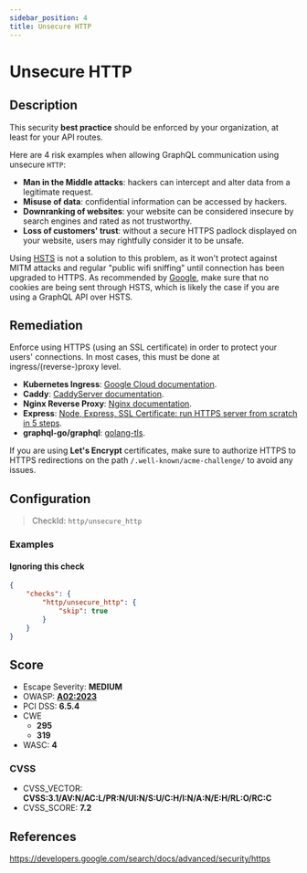 ```yaml
---
sidebar_position: 4
title: Unsecure HTTP
---
```


# Unsecure HTTP

## Description

This security **best practice** should be enforced by your organization, at least for your API routes.

Here are 4 risk examples when allowing GraphQL communication using unsecure `HTTP`:

- **Man in the Middle attacks**: hackers can intercept and alter data from a legitimate request.
- **Misuse of data**: confidential information can be accessed by hackers.
- **Downranking of websites**: your website can be considered insecure by search engines and rated as not trustworthy.
- **Loss of customers' trust**: without a secure HTTPS padlock displayed on your website, users may rightfully consider it to be unsafe.

Using [HSTS](https://en.wikipedia.org/wiki/HTTP_Strict_Transport_Security) is not a solution to this problem, as it won't protect against MITM attacks and regular "public wifi sniffing" until connection has been upgraded to HTTPS.
As recommended by [Google](https://developers.google.com/search/docs/advanced/security/https), make sure that no cookies are being sent through HSTS, which is likely the case if you are using a GraphQL API over HSTS.

## Remediation

Enforce using HTTPS (using an SSL certificate) in order to protect your users' connections.
In most cases, this must be done at ingress/(reverse-)proxy level.

- **Kubernetes Ingress**: [Google Cloud documentation](https://cloud.google.com/kubernetes-engine/docs/how-to/ingress-features#https_redirect).
- **Caddy**: [CaddyServer documentation](https://caddyserver.com/docs/json/apps/http/servers/automatic_https/).
- **Nginx Reverse Proxy**: [Nginx documentation](https://docs.nginx.com/nginx/admin-guide/security-controls/securing-http-traffic-upstream/).
- **Express**: [Node, Express, SSL Certificate: run HTTPS server from scratch in 5 steps](https://dev.to/omergulen/step-by-step-node-express-ssl-certificate-run-https-server-from-scratch-in-5-steps-5b87).
- **graphql-go/graphql**: [golang-tls](https://github.com/denji/golang-tls).

If you are using **Let's Encrypt** certificates, make sure to authorize HTTPS to HTTPS redirections on the path `/.well-known/acme-challenge/` to avoid any issues.


## Configuration

> CheckId: `http/unsecure_http`


### Examples


#### Ignoring this check

```json
{
    "checks": {
        "http/unsecure_http": {
            "skip": true
        }
    }
}
```




## Score

- Escape Severity: **<span className="medium-severity">MEDIUM</span>**
- OWASP: **[A02:2023](https://github.com/OWASP/API-Security/blob/master/2023/en/src/0xa2-broken-authentication.md)**
- PCI DSS: **6.5.4**
- CWE
  - **295**
  - **319**
- WASC: **4**



### CVSS

- CVSS_VECTOR: **CVSS:3.1/AV:N/AC:L/PR:N/UI:N/S:U/C:H/I:N/A:N/E:H/RL:O/RC:C**
- CVSS_SCORE: **7.2**

## References

https://developers.google.com/search/docs/advanced/security/https
